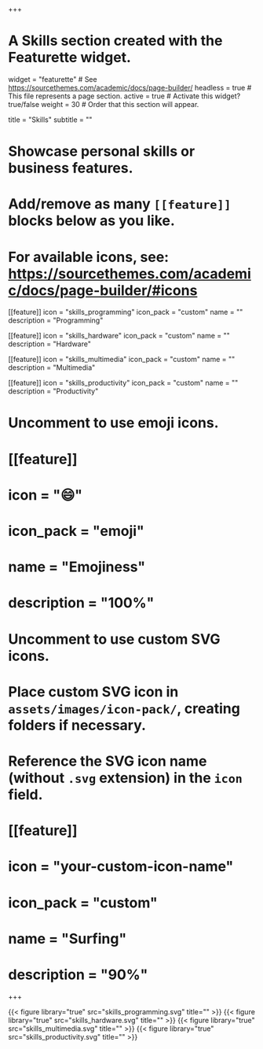 +++
# A Skills section created with the Featurette widget.
widget = "featurette"  # See https://sourcethemes.com/academic/docs/page-builder/
headless = true  # This file represents a page section.
active = true  # Activate this widget? true/false
weight = 30  # Order that this section will appear.

title = "Skills"
subtitle = ""

# Showcase personal skills or business features.
# 
# Add/remove as many `[[feature]]` blocks below as you like.
# 
# For available icons, see: https://sourcethemes.com/academic/docs/page-builder/#icons

[[feature]]
  icon = "skills_programming"
  icon_pack = "custom"
  name = ""
  description = "Programming"
  
[[feature]]
  icon = "skills_hardware"
  icon_pack = "custom"
  name = ""
  description = "Hardware"  
  
[[feature]]
  icon = "skills_multimedia"
  icon_pack = "custom"
  name = ""
  description = "Multimedia"

[[feature]]
  icon = "skills_productivity"
  icon_pack = "custom"
  name = ""
  description = "Productivity"

# Uncomment to use emoji icons.
# [[feature]]
#  icon = ":smile:"
#  icon_pack = "emoji"
#  name = "Emojiness"
#  description = "100%"  

# Uncomment to use custom SVG icons.
# Place custom SVG icon in `assets/images/icon-pack/`, creating folders if necessary.
# Reference the SVG icon name (without `.svg` extension) in the `icon` field.
# [[feature]]
#  icon = "your-custom-icon-name"
#  icon_pack = "custom"
#  name = "Surfing"
#  description = "90%"

+++

{{< figure library="true" src="skills_programming.svg" title="" >}}
{{< figure library="true" src="skills_hardware.svg" title="" >}}
{{< figure library="true" src="skills_multimedia.svg" title="" >}}
{{< figure library="true" src="skills_productivity.svg" title="" >}}
